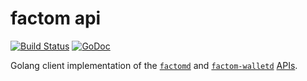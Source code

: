 factom api
===
[![Build Status](https://travis-ci.org/FactomProject/factom.svg?branch=develop)](https://travis-ci.org/FactomProject/factom)
[![GoDoc](https://godoc.org/github.com/FactomProject/factom?status.svg)](https://godoc.org/github.com/FactomProject/factom)

Golang client implementation of the
[`factomd`](https://github.com/FactomProject/factomd) and
[`factom-walletd`](https://github.com/FactomProject/factom-walletd)
[APIs](https://docs.factom.com/api).
